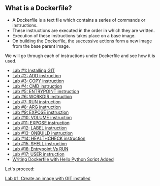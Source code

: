 ## What is a Dockerfile?

- A Dockerfile is a text file which contains a series of commands or instructions. 
- These instructions are executed in the order in which they are written.
- Execution of these instructions takes place on a base image. 
- On building the Dockerfile, the successive actions form a new image from the base parent image.

We will go through each of instructions under Dockerfile and see how it is used.

   - [Lab #1: Installing GIT](https://dockerlabs.nholuongut.com/beginners/dockerfile/lab1_dockerfile_git.html)<br>
   - [Lab #2: ADD instruction](https://dockerlabs.nholuongut.com/beginners/dockerfile/Lab-2-Create-an-image-with-ADD-instruction.html)<br>
   - [Lab #3: COPY instruction](https://dockerlabs.nholuongut.com//beginners/dockerfile/lab4_dockerfile_copy.html)<br>
   - [Lab #4: CMD instruction](https://dockerlabs.nholuongut.com//beginners/dockerfile/lab4_cmd.html)<br>
   - [Lab #5: ENTRYPOINT instruction](https://dockerlabs.nholuongut.com/beginners/dockerfile/Dockerfile-ENTRYPOINT.html)<br>
   - [Lab #6: WORKDIR instruction](https://dockerlabs.nholuongut.com/beginners/dockerfile/WORKDIR_instruction.html)<br>
   - [Lab #7: RUN instruction](https://dockerlabs.nholuongut.com/beginners/dockerfile/Lab-7-Create-an-image-with-EXPOSE-instruction.html)<br>
   - [Lab #8: ARG instruction](https://dockerlabs.nholuongut.com//beginners/dockerfile/arg.html)<br>
   - [Lab #9: EXPOSE instruction](https://dockerlabs.nholuongut.com/beginners/dockerfile/Lab-7-Create-an-image-with-EXPOSE-instruction.html)<br>
   - [Lab #10: VOLUME instruction](https://dockerlabs.nholuongut.com/beginners/dockerfile/Lab%2310_VOLUME_instruction.html)<br>
   - [Lab #11: EXPOSE instruction](https://dockerlabs.nholuongut.com/beginners/dockerfile/Lab%2311_EXPOSE_instruction.html)<br>
   - [Lab #12: LABEL instruction](https://dockerlabs.nholuongut.com/beginners/dockerfile/Label_instruction.html)<br>
   - [Lab #13: ONBUILD instruction](https://dockerlabs.nholuongut.com/beginners/dockerfile/onbuild.html)<br>
   - [Lab #14: HEALTHCHECK instruction](https://dockerlabs.nholuongut.com/beginners/dockerfile/healthcheck.html)<br>
   - [Lab #15: SHELL instruction](https://dockerlabs.nholuongut.com/beginners/dockerfile/Lab-14-Create-an-image-with-SHELL-instruction.html)<br>
   - [Lab #16: Entrypoint Vs RUN](https://dockerlabs.nholuongut.com/beginners/dockerfile/entrypoint-vs-run.html)<br>
   - [Lab #17: USER instruction](https://dockerlabs.nholuongut.com/beginners/dockerfile/user.html)
- [Writing Dockerfile with Hello Python Script Added](https://dockerlabs.nholuongut.com/beginners/dockerfile/lab_dockerfile_python.html)<br>


Let's proceed:

[Lab #1: Create an image with GIT installed](https://dockerlabs.nholuongut.com/beginners/dockerfile/lab1_dockerfile_git.html)<br>


